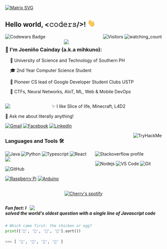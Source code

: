 <!--
Hi! This is an easter egg.
Congratulations you found the first one!
-->


[![Matrix SVG](https://raw.githubusercontent.com/rodrigograca31/rodrigograca31/master/matrix.svg)]()

<h2> Hello world, <𝚌𝚘𝚍𝚎𝚛𝚜/>! <img src="https://github.com/ABSphreak/ABSphreak/blob/master/gifs/Hi.gif" width="25px"></h2>

<div align="right">
  <a href="https://www.codewars.com/users/mihkuno">
    <img align="left" src="https://www.codewars.com/users/mihkuno/badges/small" alt="Codewars Badge" />
  </a>
  <img src="https://visitor-badge.laobi.icu/badge?page_id=mihkuno.mihkuno" alt="Visitors" />
  <img src="https://komarev.com/ghpvc/?username=mihkuno&color=brightgreen" alt="watching_count" />
</div>

<img align="right" width="315" src="https://github.com/mihkuno/mihkuno/assets/26486389/44b33523-f4d0-45f3-92a4-bb0ea380eddd">

### 👋 I'm Joeniño Cainday (a.k.a mihkuno):

&nbsp;&nbsp;&nbsp; 🏫 University of Science and Technology of Southern PH

&nbsp;&nbsp;&nbsp; 🎓 2nd Year Computer Science Student 

&nbsp;&nbsp;&nbsp; 🌱 Pioneer CS lead of Google Developer Student Clubs USTP

&nbsp;&nbsp;&nbsp; :test_tube: CTFs, Neural Networks, AIoT, ML, Web & Mobile DevOps

<h2 align="center"></h2>

<img align="left" width="150" src="https://github.com/mihkuno/mihkuno/assets/26486389/c8550d8f-300e-4f79-8e46-cc865c8c08f4">


✨ I like Slice of life, Minecraft, L4D2

:speech_balloon: Ask me about literally anything!

[![Gmail](https://img.shields.io/badge/-GMAIL-D14836?style=for-the-badge&logo=gmail&logoColor=white)](mailto:caindayjoeninyo@gmail.com)
[![Facebook](https://img.shields.io/badge/-FACEBOOK-1877F2?style=for-the-badge&logo=facebook&logoColor=white)](https://www.facebook.com/quaxode)
[![LinkedIn](https://img.shields.io/badge/-LINKEDIN-0077B5?style=for-the-badge&logo=linkedin&logoColor=white)](https://www.linkedin.com/in/mihkuno/)

<img align="right" src="https://tryhackme-badges.s3.amazonaws.com/joenino.cainday.png" alt="TryHackMe">

<h2 align="center"></h2>

### Languages and Tools 🛠 

<a href="https://stackoverflow.com/users/12724665/mihkuno">
    <img align="right" width="215" src="https://github-readme-stackoverflow.vercel.app/?userID=12724665&layout=compact" alt="Stackoverflow profile" />
</a>

<a href="">
  <img align="left" width="290" src="https://github-readme-stats.vercel.app/api/top-langs/?username=mihkuno&theme=react&line_height=10&hide=css"/>
</a>

![Java](http://img.shields.io/badge/-Java-5B4638?style=flat-square&logo=openjdk&logoColor=ffffff)
![Python](http://img.shields.io/badge/-Python-3776AB?style=flat-square&logo=python&logoColor=ffffff)
![Typescript](https://img.shields.io/badge/-Typescript-000000?style=flat-square&logo=Typescript&logoColor=%23ffffff&labelColor=%233178C6&color=%233178C6)
![React](https://img.shields.io/badge/-React-61DAFB?style=flat-square&logo=react&logoColor=ffffff)

![Nodejs](https://img.shields.io/badge/-Nodejs-339933?style=flat-square&logo=Node.js&logoColor=ffffff)
![VS Code](http://img.shields.io/badge/-Code-007ACC?style=flat-square&logo=visual-studio-code&logoColor=ffffff)
![Git](https://img.shields.io/badge/-Git-%23F05032?style=flat-square&logo=git&logoColor=%23ffffff)
![GitHub](https://img.shields.io/badge/-GitHub-181717?style=flat-square&logo=github)

[![Raspberry Pi](https://img.shields.io/badge/-Raspberry%20Pi-C51A4A?style=flat-square&logo=Raspberry-Pi&link=https://github.com/LuizCarlosAbbott/)](https://github.com/LuizCarlosAbbott/)
[![Arduino](https://img.shields.io/badge/-Arduino-black?style=flat-square&logo=Arduino&link=https://github.com/LuizCarlosAbbott/)](https://github.com/LuizCarlosAbbott/)

<h2 align="center"></h2>

<div align="center">
  <a href="https://open.spotify.com/user/31jgxjbcocr3np2gvr37vsnpkbni">
      <img align="center" width="500" 
          src="https://novatorem.bgstatic.vercel.app/api/spotify" alt="Cherry's spotify" />
</div>

<h2 align="center"></h2>

<div>  
  <a href=""> 
    <img align="right" width="425" 
        src="https://github-readme-stats-sigma-five.vercel.app/api?username=mihkuno&show_icons=true&include_all_commits=true&count_private=true&theme=react&line_height=24" /> 
  </a>
  
  
<div align="left">
    <h5>Fun fact: I solved the world's oldest question with a single line of Javascript code</h5>
  <!-- wi*quL3fcV -->

  ```python
  # Which came first: the chicken or egg?
  print(['🥚', '🐣', '🐥', '🐔'].sort())

  >>> [ '🐔', '🐣', '🐥', '🥚' ]
  ```
</div>

</div>







